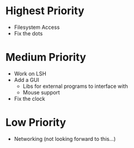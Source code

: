 # Highest Priority
- Filesystem Access
- Fix the dots

# Medium Priority
- Work on LSH
- Add a GUI
    - Libs for external programs to interface with
    - Mouse support
- Fix the clock

# Low Priority
- Networking (not looking forward to this...)